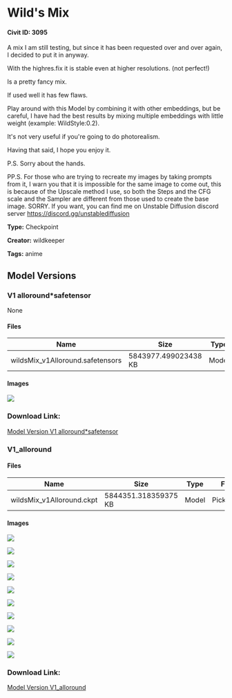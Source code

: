 # Wild's Mix

#### Civit ID: 3095

<p>A mix I am still testing, but since it has been requested over and over again, I decided to put it in anyway.</p><p>With the highres.fix it is stable even at higher resolutions. (not perfect!)</p><p>Is a pretty fancy mix.</p><p>If used well it has few flaws.</p><p>Play around with this Model by combining it with other embeddings, but be careful, I have had the best results by mixing multiple embeddings with little weight (example: WildStyle:0.2).</p><p>It's not very useful if you're going to do photorealism.</p><p>Having that said, I hope you enjoy it.</p><p>P.S. Sorry about the hands.</p><p>PP.S. For those who are trying to recreate my images by taking prompts from it, I warn you that it is impossible for the same image to come out, this is because of the Upscale method I use, so both the Steps and the CFG scale and the Sampler are different from those used to create the base image. SORRY. If you want, you can find me on Unstable Diffusion discord server <a target="_blank" rel="ugc" href="https://discord.gg/unstablediffusion">https://discord.gg/unstablediffusion</a></p><p></p>

**Type:** Checkpoint

**Creator:** wildkeeper

**Tags:** anime

## Model Versions

### V1 alloround*safetensor

None

#### Files

| Name | Size | Type | Format | Download Url | AutoV1 | AutoV2 | SHA256 | CRC32 | BLAKE3 |
| --- | --- | --- | --- | --- | --- | --- | --- | --- | --- |
| wildsMix_v1Alloround.safetensors | 5843977.499023438 KB | Model | SafeTensor | https://civitai.com/api/download/models/5561 | A8E2A894 | 9F2DE8B704 | 9F2DE8B704919DA007175DAB654446C40EEA9032077E8FC322E513E1B0131FED | 9D8C69C1 | E72C28C2013A6D8722BD6EA92D32975EF9F828610624360D6BB9775623F3EFFF |

#### Images

<p><img src="https://image.civitai.com/xG1nkqKTMzGDvpLrqFT7WA/90a3ad96-1843-4ce9-08b1-c40c642ebb00/width=450/44301.jpeg" /></p>

### Download Link:

[Model Version V1 alloround*safetensor](https://civitai.com/api/download/models/5561)

### V1_alloround

<p></p>

#### Files

| Name | Size | Type | Format | Download Url | AutoV1 | AutoV2 | SHA256 | CRC32 | BLAKE3 |
| --- | --- | --- | --- | --- | --- | --- | --- | --- | --- |
| wildsMix_v1Alloround.ckpt | 5844351.318359375 KB | Model | PickleTensor | https://civitai.com/api/download/models/3399 | 1AC846A6 | 4D2CBBB94F | 4D2CBBB94F261304CA75A8E2F8803B107D0B940E0F20FC29F70E2769EAB143B8 | 560F27CD | F0A1F5B7B958B3827217CAC58C8022218EFD75DD741FACEAF52BAAAECFC8BD59 |

#### Images

<p><img src="https://image.civitai.com/xG1nkqKTMzGDvpLrqFT7WA/1388f99d-60c8-4a8f-bc1e-4fb1c9eb1600/width=450/22873.jpeg" /></p>

<p><img src="https://image.civitai.com/xG1nkqKTMzGDvpLrqFT7WA/077790c4-c6a3-4725-19ea-8e9f3e266b00/width=450/22872.jpeg" /></p>

<p><img src="https://image.civitai.com/xG1nkqKTMzGDvpLrqFT7WA/090f2427-6e10-46a4-0409-62fc37900a00/width=450/22871.jpeg" /></p>

<p><img src="https://image.civitai.com/xG1nkqKTMzGDvpLrqFT7WA/5e03d4f8-6ca6-4f9a-37c7-c440bad64900/width=450/22870.jpeg" /></p>

<p><img src="https://image.civitai.com/xG1nkqKTMzGDvpLrqFT7WA/f36f07bf-b6a6-472f-12a7-3f435ce74d00/width=450/22869.jpeg" /></p>

<p><img src="https://image.civitai.com/xG1nkqKTMzGDvpLrqFT7WA/49b22f2c-aa35-4123-2d2d-bad33ab70100/width=450/22868.jpeg" /></p>

<p><img src="https://image.civitai.com/xG1nkqKTMzGDvpLrqFT7WA/f8237461-fccc-4659-aae9-1f8200a97700/width=450/22867.jpeg" /></p>

<p><img src="https://image.civitai.com/xG1nkqKTMzGDvpLrqFT7WA/81ec558c-ea5d-4ee1-89bc-f5536e3e4c00/width=450/22866.jpeg" /></p>

<p><img src="https://image.civitai.com/xG1nkqKTMzGDvpLrqFT7WA/09bbb432-3c37-4307-c406-d33ef16aaa00/width=450/22865.jpeg" /></p>

<p><img src="https://image.civitai.com/xG1nkqKTMzGDvpLrqFT7WA/272feef1-dc0e-49e8-4e81-334a78bb0d00/width=450/22864.jpeg" /></p>

### Download Link:

[Model Version V1_alloround](https://civitai.com/api/download/models/3399)

